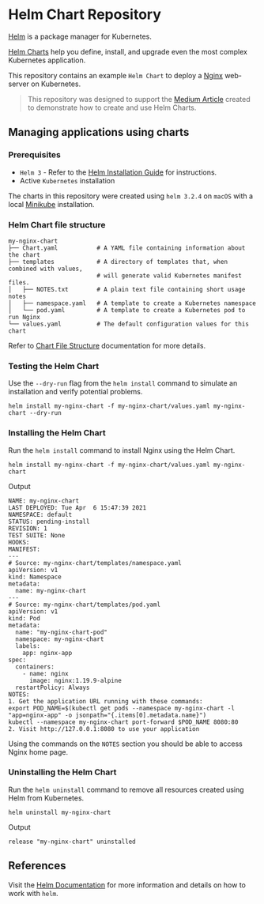 # Helm Chart Repository

[Helm](https://helm.sh) is a package manager for Kubernetes.

[Helm Charts](https://helm.sh/docs/topics/charts/) help you define, install, and upgrade even the most complex Kubernetes application.

This repository contains an example `Helm Chart` to deploy a [Nginx](https://www.nginx.com) web-server on Kubernetes.

> This repository was designed to support the [Medium Article](https://medium.com/) created to demonstrate how to create and use Helm Charts.

## Managing applications using charts

### Prerequisites

- `Helm 3` - Refer to the [Helm Installation Guide](https://helm.sh/docs/intro/install/) for instructions.
- Active `Kubernetes` installation

The charts in this repository were created using `helm 3.2.4` on `macOS` with a local [Minikube](https://minikube.sigs.k8s.io/docs/) installation.

### Helm Chart file structure

```text
my-nginx-chart
├── Chart.yaml           # A YAML file containing information about the chart
├── templates            # A directory of templates that, when combined with values, 
                         # will generate valid Kubernetes manifest files.
│   ├── NOTES.txt        # A plain text file containing short usage notes
│   ├── namespace.yaml   # A template to create a Kubernetes namespace
│   └── pod.yaml         # A template to create a Kubernetes pod to run Nginx
└── values.yaml          # The default configuration values for this chart
```

Refer to [Chart File Structure](https://helm.sh/docs/topics/charts/) documentation for more details.

### Testing the Helm Chart

Use the `--dry-run` flag from the `helm install` command to simulate an installation and verify potential problems.

`helm install my-nginx-chart -f my-nginx-chart/values.yaml my-nginx-chart --dry-run`

### Installing the Helm Chart

Run the `helm install` command to install Nginx using the Helm Chart.

`helm install my-nginx-chart -f my-nginx-chart/values.yaml my-nginx-chart`

Output

```text
NAME: my-nginx-chart
LAST DEPLOYED: Tue Apr  6 15:47:39 2021
NAMESPACE: default
STATUS: pending-install
REVISION: 1
TEST SUITE: None
HOOKS:
MANIFEST:
---
# Source: my-nginx-chart/templates/namespace.yaml
apiVersion: v1
kind: Namespace
metadata:
  name: my-nginx-chart
---
# Source: my-nginx-chart/templates/pod.yaml
apiVersion: v1
kind: Pod
metadata:
  name: "my-nginx-chart-pod"
  namespace: my-nginx-chart
  labels:
    app: nginx-app
spec:
  containers:
    - name: nginx
      image: nginx:1.19.9-alpine
  restartPolicy: Always
NOTES:
1. Get the application URL running with these commands:
export POD_NAME=$(kubectl get pods --namespace my-nginx-chart -l "app=nginx-app" -o jsonpath="{.items[0].metadata.name}")
kubectl --namespace my-nginx-chart port-forward $POD_NAME 8080:80
2. Visit http://127.0.0.1:8080 to use your application
```

Using the commands on the `NOTES` section you should be able to access Nginx home page.

### Uninstalling the Helm Chart

Run the `helm uninstall` command to remove all resources created using Helm from Kubernetes.

`helm uninstall my-nginx-chart`

Output

`release "my-nginx-chart" uninstalled`

## References

Visit the [Helm Documentation](https://helm.sh/docs/chart_template_guide/getting_started/) for more information and details on how to work with `helm`.
